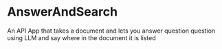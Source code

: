 # AnswerAndSearch
An API App that takes a document and lets you answer question question using LLM and say where in the document it is listed 
